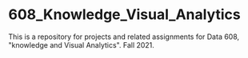 # 608_Knowledge_Visual_Analytics

This is a repository for projects and related assignments for Data 608, "knowledge and Visual Analytics". Fall 2021. 

